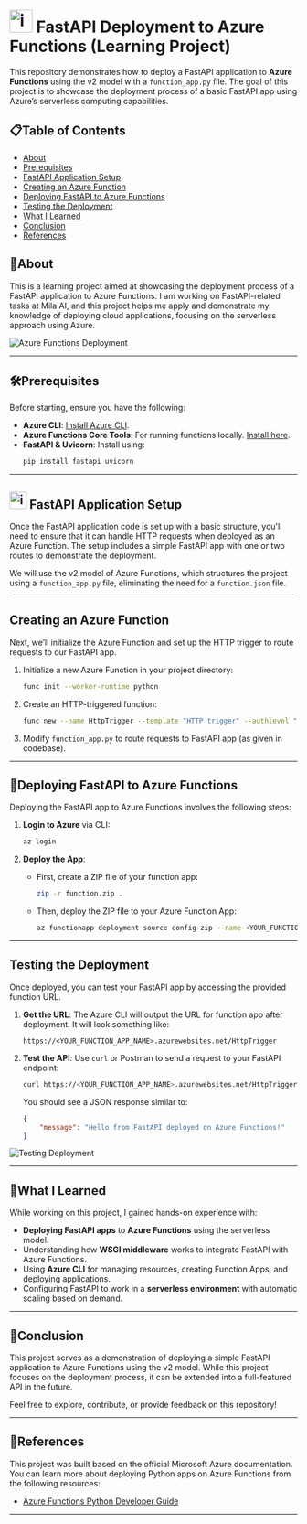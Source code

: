 # <img src="https://github.com/user-attachments/assets/c707f0af-cb44-492e-8ba8-d23046dec6c9" alt="image" width="40" height="40"/> FastAPI Deployment to Azure Functions (Learning Project)

This repository demonstrates how to deploy a FastAPI application to **Azure Functions** using the v2 model with a `function_app.py` file. The goal of this project is to showcase the deployment process of a basic FastAPI app using Azure’s serverless computing capabilities.

## 📋Table of Contents
- [About](#about)
- [Prerequisites](#prerequisites)
- [FastAPI Application Setup](#fastapi-application-setup)
- [Creating an Azure Function](#creating-an-azure-function)
- [Deploying FastAPI to Azure Functions](#deploying-fastapi-to-azure-functions)
- [Testing the Deployment](#testing-the-deployment)
- [What I Learned](#what-i-learned)
- [Conclusion](#conclusion)
- [References](#references)

## 🌟About

This is a learning project aimed at showcasing the deployment process of a FastAPI application to Azure Functions. I am working on FastAPI-related tasks at Mila AI, and this project helps me apply and demonstrate my knowledge of deploying cloud applications, focusing on the serverless approach using Azure.

![Azure Functions Deployment](<ADD_YOUR_IMAGE_URL_HERE>)

---

## 🛠Prerequisites

Before starting, ensure you have the following:
- **Azure CLI**: [Install Azure CLI](https://docs.microsoft.com/en-us/cli/azure/install-azure-cli).
- **Azure Functions Core Tools**: For running functions locally. [Install here](https://docs.microsoft.com/en-us/azure/azure-functions/functions-run-local).
- **FastAPI & Uvicorn**: Install using:
    ```bash
    pip install fastapi uvicorn
    ```

---

## <img src="https://github.com/user-attachments/assets/ff810adb-ad19-432d-94e4-281d0e27c0a9" alt="image" width="30" height="30"/> FastAPI Application Setup

Once the FastAPI application code is set up with a basic structure, you'll need to ensure that it can handle HTTP requests when deployed as an Azure Function. The setup includes a simple FastAPI app with one or two routes to demonstrate the deployment.

We will use the v2 model of Azure Functions, which structures the project using a `function_app.py` file, eliminating the need for a `function.json` file.

---

## Creating an Azure Function

Next, we’ll initialize the Azure Function and set up the HTTP trigger to route requests to our FastAPI app.

1. Initialize a new Azure Function in your project directory:
    ```bash
    func init --worker-runtime python
    ```

3. Create an HTTP-triggered function:
    ```bash
    func new --name HttpTrigger --template "HTTP trigger" --authlevel "anonymous"
    ```

4. Modify `function_app.py` to route requests to FastAPI app (as given in codebase).

---

## 🚀Deploying FastAPI to Azure Functions

Deploying the FastAPI app to Azure Functions involves the following steps:

1. **Login to Azure** via CLI:
    ```bash
    az login
    ```

2. **Deploy the App**:

   - First, create a ZIP file of your function app:
     ```bash
     zip -r function.zip .
     ```

   - Then, deploy the ZIP file to your Azure Function App:
     ```bash
     az functionapp deployment source config-zip --name <YOUR_FUNCTION_APP_NAME> --resource-group <YOUR_RESOURCE_GROUP_NAME> --src function.zip
     ```

---

## Testing the Deployment

Once deployed, you can test your FastAPI app by accessing the provided function URL.

1. **Get the URL**:
   The Azure CLI will output the URL for function app after deployment. It will look something like:
   ```
   https://<YOUR_FUNCTION_APP_NAME>.azurewebsites.net/HttpTrigger
   ```

2. **Test the API**:
   Use `curl` or Postman to send a request to your FastAPI endpoint:
   ```bash
   curl https://<YOUR_FUNCTION_APP_NAME>.azurewebsites.net/HttpTrigger
   ```

   You should see a JSON response similar to:
   ```json
   {
       "message": "Hello from FastAPI deployed on Azure Functions!"
   }
   ```

![Testing Deployment](<ADD_YOUR_IMAGE_URL_HERE>)

---

## 🧠What I Learned

While working on this project, I gained hands-on experience with:
- **Deploying FastAPI apps** to **Azure Functions** using the serverless model.
- Understanding how **WSGI middleware** works to integrate FastAPI with Azure Functions.
- Using **Azure CLI** for managing resources, creating Function Apps, and deploying applications.
- Configuring FastAPI to work in a **serverless environment** with automatic scaling based on demand.

---

## 🎯Conclusion

This project serves as a demonstration of deploying a simple FastAPI application to Azure Functions using the v2 model. While this project focuses on the deployment process, it can be extended into a full-featured API in the future.

Feel free to explore, contribute, or provide feedback on this repository!

---

## 🔗References

This project was built based on the official Microsoft Azure documentation. You can learn more about deploying Python apps on Azure Functions from the following resources:
- [Azure Functions Python Developer Guide](https://docs.microsoft.com/en-us/azure/azure-functions/functions-reference-python)

---

